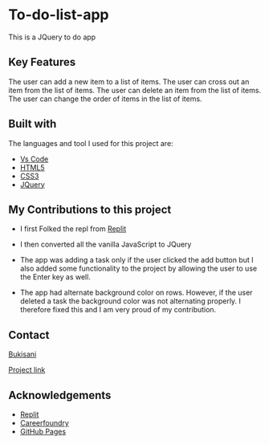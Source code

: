 # To-do-list-app

This is a JQuery to do app

## Key Features

The user can add a new item to a list of items.
The user can cross out an item from the list of items.
The user can delete an item from the list of items.
The user can change the order of items in the list of items.

## Built with

The languages and tool I used for this project are:

- [Vs Code](https://code.visualstudio.com/)
- [HTML5](https://developer.mozilla.org/en-US/docs/Glossary/HTML5)
- [CSS3](https://www.w3.org/Style/CSS/Overview.en.html)
- [JQuery](https://jquery.com)

## My Contributions to this project

- I first Folked the repl from [Replit](https://replit.com/@CFCurriculum/jQuery-to-do-list)

- I then converted all the vanilla JavaScript to JQuery

- The app was adding a task only if the user clicked the add button but I also added some functionality to the project by allowing the user to use the Enter key as well.

* The app had alternate background color on rows. However, if the user deleted a task the background color was not alternating properly. I therefore fixed this and I am very proud of my contribution.

## Contact

[Bukisani](https://www.linkedin.com/in/bukisani-tshuma-323929237/)
<br>

[Project link](https://bukisani.github.io/to-do-list-app/)

## Acknowledgements

- [Replit](https://replit.com/)
- [Careerfoundry](https://careerfoundry.com)
- [GitHub Pages](https://pages.github.com)
